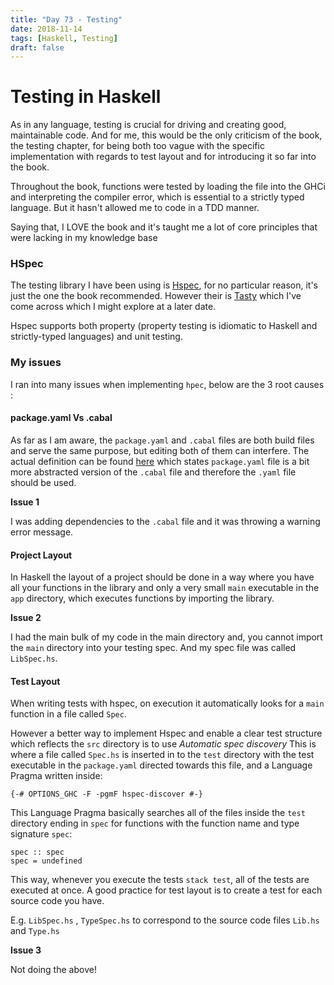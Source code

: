 ```yaml
---
title: "Day 73 - Testing"
date: 2018-11-14
tags: [Haskell, Testing]
draft: false
---
```


# Testing in Haskell

As in any language, testing is crucial for driving and creating good, maintainable code. And for me, this would be the only criticism of the book, the testing chapter, for being both too vague with the specific implementation with regards to test layout and for introducing it so far into the book.

Throughout the book, functions were tested by loading the file into the GHCi and interpreting the compiler error, which is essential to a strictly typed language. But it hasn't allowed me to code in a TDD manner.

Saying that, I LOVE the book and it's taught me a lot of core principles that were lacking in my knowledge base

### HSpec

The testing library I have been using is [Hspec](https://github.com/hspec), for no particular reason, it's just the one the book recommended. However their is [Tasty](https://github.com/feuerbach/tasty) which I've come across which I might explore at a later date.

Hspec supports both property (property testing is idiomatic to Haskell and strictly-typed languages) and unit testing.

### My issues

I ran into many issues when implementing `hpec`, below are the 3 root causes :

#### package.yaml Vs .cabal

As far as I am aware, the `package.yaml` and `.cabal` files are both build files and serve the same purpose, but editing both of them can interfere.
The actual definition can be found [here](https://docs.haskellstack.org/en/stable/stack_yaml_vs_cabal_package_file/) which states `package.yaml` file is a bit more abstracted version of the `.cabal` file and therefore the `.yaml` file should be used.

**Issue 1**

I was adding dependencies to the `.cabal` file and it was throwing a warning error message.

#### Project Layout

In Haskell the layout of a project should be done in a way where you have all your functions in the library and only a very small `main` executable in the `app` directory, which executes functions by importing the library.

**Issue 2**

I had the main bulk of my code in the main directory and, you cannot import the `main` directory into your testing spec.
And my spec file was called `LibSpec.hs`.

#### Test Layout

When writing tests with hspec, on execution it automatically looks for a `main` function in a file called `Spec`.

However a better way to implement Hspec and enable a clear test structure which reflects the `src` directory is to use *Automatic spec discovery*
This is where a file called `Spec.hs` is inserted in to the `test` directory with the test executable in the `package.yaml` directed towards this file, and a Language Pragma written inside:
```
{-# OPTIONS_GHC -F -pgmF hspec-discover #-}
```

This Language Pragma basically searches all of the files inside the `test` directory ending in `spec` for functions with the function name and type signature `spec`:

```
spec :: spec
spec = undefined
```

This way, whenever you execute the tests `stack test`, all of the tests are executed at once.
A good practice for test layout is to create a test for each source code you have.

E.g. `LibSpec.hs` , `TypeSpec.hs` to correspond to the source code files `Lib.hs` and `Type.hs`

**Issue 3**

Not doing the above!

